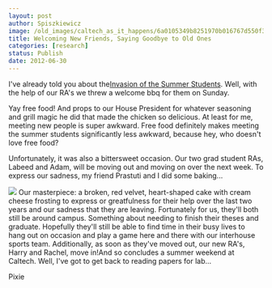 ```yaml
---
layout: post
author: Spiszkiewicz
image: /old_images/caltech_as_it_happens/6a0105349b8251970b016767d550f3970b.jpg
title: Welcoming New Friends, Saying Goodbye to Old Ones 
categories: [research]
status: Publish
date: 2012-06-30
---
```



  I've already told you about the[Invasion of the Summer Students](https://caltech.typepad.com/caltech_as_it_happens/2012/06/i-blog-to-you-today-from-my-desk-in-lab-as-i-wait-for-a-centrifuge-to-become-available-i-and-many-of-the-other-bloggers.html). Well, with the help of our RA's we threw a welcome bbq for them on Sunday.

Yay free food! And props to our House President for whatever seasoning and grill magic he did that made the chicken so delicious. At least for me, meeting new people is super awkward. Free food definitely makes meeting the summer students significantly less awkward, because hey, who doesn't love free food?

  Unfortunately, it was also a bittersweet occasion. Our two grad student RAs, Labeed and Adam, will be moving out and moving on over the next week. To express our sadness, my friend Prastuti and I did some baking...


![](/old_images/caltech_as_it_happens/6a0105349b8251970b017742b06994970d.jpg)
Our masterpiece: a broken, red velvet, heart-shaped cake with cream cheese frosting to express or greatfulness for their help over the last two years and our sadness that they are leaving. Fortunately for us, they'll both still be around campus. Something about needing to finish their theses and graduate. Hopefully they'll still be able to find time in their busy lives to hang out on occasion and play a game here and there with our interhouse sports team. Additionally, as soon as they've moved out, our new RA's, Harry and Rachel, move in!And so concludes a summer weekend at Caltech. Well, I've got to get back to reading papers for lab...

Pixie

